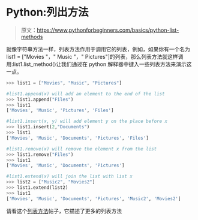 # Python:列出方法

> 原文：<https://www.pythonforbeginners.com/basics/python-list-methods>

就像字符串方法一样，列表方法作用于调用它的列表，例如，如果你有一个名为 list1 = ["Movies "，" Music "，" Pictures"]的列表，那么列表方法就这样调用:list1.list_method()让我们通过在 python 解释器中键入一些列表方法来演示这一点。

```py
>>> list1 = ["Movies", "Music", "Pictures"]

#list1.append(x) will add an element to the end of the list
>>> list1.append("Files")
>>> list1
['Movies', 'Music', 'Pictures', 'Files']

#list1.insert(x, y) will add element y on the place before x
>>> list1.insert(2,"Documents")
>>> list1
['Movies', 'Music', 'Documents', 'Pictures', 'Files']

#list1.remove(x) will remove the element x from the list
>>> list1.remove("Files")
>>> list1
['Movies', 'Music', 'Documents', 'Pictures']

#list1.extend(x) will join the list with list x
>>> list2 = ["Music2", "Movies2"]
>>> list1.extend(list2)
>>> list1
['Movies', 'Music', 'Documents', 'Pictures', 'Music2', 'Movies2'] 
```

请看这个[列表方法](https://www.pythonforbeginners.com/basics/lists-methods "Python List Methods")帖子，它描述了更多的列表方法
